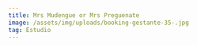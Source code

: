 ```yaml
---
title: Mrs Mudengue or Mrs Preguenate
image: /assets/img/uploads/booking-gestante-35-.jpg
tag: Estudio
---
```


